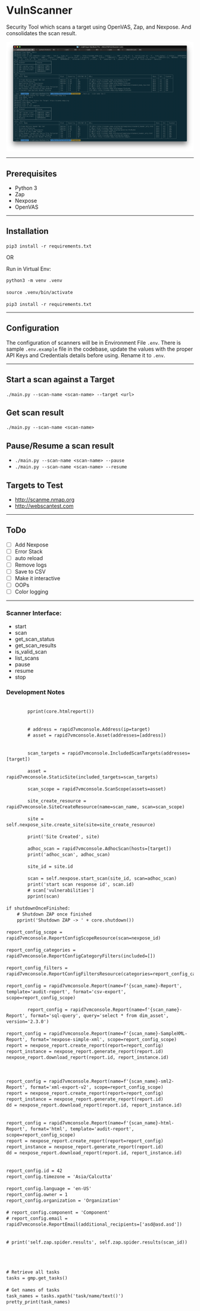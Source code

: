 # VulnScanner

Security Tool which scans a target using OpenVAS, Zap, and Nexpose. And consolidates the scan result.


![](/screenshots/screenshot1.png)

---

## Prerequisites

- Python 3
- Zap
- Nexpose
- OpenVAS

---

## Installation

`pip3 install -r requirements.txt`

OR

Run in Virtual Env:

```
python3 -m venv .venv

source .venv/bin/activate

pip3 install -r requirements.txt
```
---


## Configuration

The configuration of scanners will be in Environment File `.env`. There is sample `.env.example` file in the codebase, update the values with the proper API Keys and Credentials details before using. Rename it to `.env`.

---


## Start a scan against a Target

`./main.py --scan-name <scan-name> --target <url>`


## Get scan result

`./main.py --scan-name <scan-name>`


## Pause/Resume a scan result

- `./main.py --scan-name <scan-name> --pause`
- `./main.py --scan-name <scan-name> --resume`


## Targets to Test
- http://scanme.nmap.org
- http://webscantest.com

---


## ToDo
- [ ] Add Nexpose
- [ ] Error Stack
- [ ] auto reload
- [ ] Remove logs
- [ ] Save to CSV
- [ ] Make it interactive
- [ ] OOPs
- [ ] Color logging
---

### Scanner Interface:

- start
- scan
- get_scan_status
- get_scan_results
- is_valid_scan
- list_scans
- pause
- resume
- stop


### Development Notes

```python3

        pprint(core.htmlreport())


        # address = rapid7vmconsole.Address(ip=target)
        # asset = rapid7vmconsole.Asset(addresses=[address])


        scan_targets = rapid7vmconsole.IncludedScanTargets(addresses=[target])

        asset = rapid7vmconsole.StaticSite(included_targets=scan_targets)

        scan_scope = rapid7vmconsole.ScanScope(assets=asset)

        site_create_resource = rapid7vmconsole.SiteCreateResource(name=scan_name, scan=scan_scope)

        site = self.nexpose_site.create_site(site=site_create_resource)

        print('Site Created', site)

        adhoc_scan = rapid7vmconsole.AdhocScan(hosts=[target])
        print('adhoc_scan', adhoc_scan)

        site_id = site.id

        scan = self.nexpose.start_scan(site_id, scan=adhoc_scan)
        print('start scan response id', scan.id)
        # scan['vulnerabilities']
        pprint(scan)

if shutdownOnceFinished:
    # Shutdown ZAP once finished
    pprint('Shutdown ZAP -> ' + core.shutdown())

report_config_scope = rapid7vmconsole.ReportConfigScopeResource(scan=nexpose_id)

report_config_categories = rapid7vmconsole.ReportConfigCategoryFilters(included=[])

report_config_filters = rapid7vmconsole.ReportConfigFiltersResource(categories=report_config_categories)

report_config = rapid7vmconsole.Report(name=f'{scan_name}-Report', template='audit-report', format='csv-export', scope=report_config_scope)

        report_config = rapid7vmconsole.Report(name=f'{scan_name}-Report', format='sql-query', query='select * from dim_asset', version='2.3.0')

report_config = rapid7vmconsole.Report(name=f'{scan_name}-SampleXML-Report', format='nexpose-simple-xml', scope=report_config_scope)
report = nexpose_report.create_report(report=report_config)
report_instance = nexpose_report.generate_report(report.id)
nexpose_report.download_report(report.id, report_instance.id)



report_config = rapid7vmconsole.Report(name=f'{scan_name}-sml2-Report', format='xml-export-v2', scope=report_config_scope)
report = nexpose_report.create_report(report=report_config)
report_instance = nexpose_report.generate_report(report.id)
dd = nexpose_report.download_report(report.id, report_instance.id)


report_config = rapid7vmconsole.Report(name=f'{scan_name}-html-Report', format='html', template='audit-report', scope=report_config_scope)
report = nexpose_report.create_report(report=report_config)
report_instance = nexpose_report.generate_report(report.id)
dd = nexpose_report.download_report(report.id, report_instance.id)


report_config.id = 42
report_config.timezone = 'Asia/Calcutta'

report_config.language = 'en-US'
report_config.owner = 1
report_config.organization = 'Organization'

# report_config.component = 'Component'
# report_config.email = rapid7vmconsole.ReportEmail(additional_recipients=['asd@asd.asd'])


# print('self.zap.spider.results', self.zap.spider.results(scan_id))




# Retrieve all tasks
tasks = gmp.get_tasks()

# Get names of tasks
task_names = tasks.xpath('task/name/text()')
pretty_print(task_names)
```